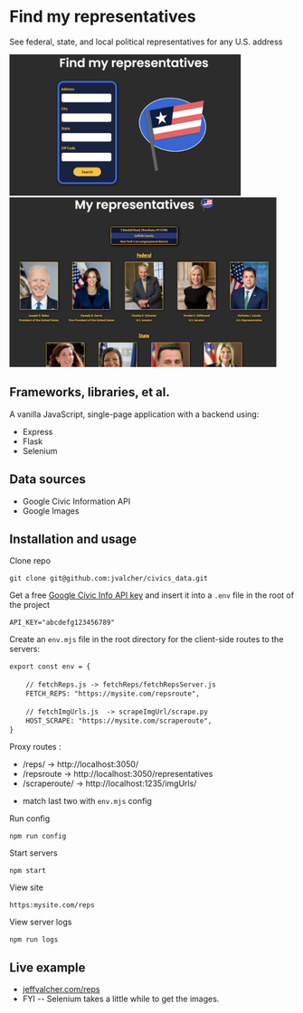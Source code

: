 # Find my representatives
See federal, state, and local political representatives for any U.S. address

<img src='src/public/static/images/readme1.png' height='250px'>
<img src='src/public/static/images/readme2.png' height='300px'>

## Frameworks, libraries, et al.
A vanilla JavaScript, single-page application with a backend using:
- Express
- Flask
- Selenium

## Data sources
- Google Civic Information API
- Google Images

## Installation and usage
Clone repo
```
git clone git@github.com:jvalcher/civics_data.git
```
Get a free [Google Civic Info API key](https://developers.google.com/civic-information/docs/using_api) and insert it into a `.env` file in the root of the project
```
API_KEY="abcdefg123456789"
```
Create an `env.mjs` file in the root directory for the client-side routes to the servers:
```
export const env = {

    // fetchReps.js -> fetchReps/fetchRepsServer.js
    FETCH_REPS: "https://mysite.com/repsroute",    

    // fetchImgUrls.js  -> scrapeImgUrl/scrape.py
    HOST_SCRAPE: "https://mysite.com/scraperoute", 
}
```
Proxy routes :
- /reps/        -> http://localhost:3050/
- /repsroute    -> http://localhost:3050/representatives
- /scraperoute/ -> http://localhost:1235/imgUrls/
* match last two with `env.mjs` config

Run config
```
npm run config
```
Start servers
```
npm start
```
View site
```
https:mysite.com/reps
```
View server logs
```
npm run logs
```
## Live example
- [jeffvalcher.com/reps](https://jeffvalcher.com/reps)  
- FYI -- Selenium takes a little while to get the images.
